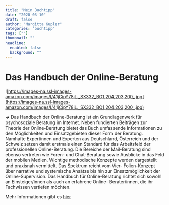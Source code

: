 ```yaml
---
title: "Mein Buchtipp"
date: "2020-03-10"
draft: false
author: "Margitta Kupler"
categories: "buchtipp"
tags: [""]
thumbnail: ""
headline:
  enabled: false
  background: ""
---
```



# Das Handbuch der Online-Beratung

<!--more-->

![https://images-na.ssl-images-amazon.com/images/I/41jCipY78iL._SX332_BO1,204,203,200_.jpg](https://images-na.ssl-images-amazon.com/images/I/41jCipY78iL._SX332_BO1,204,203,200_.jpg)

**→** Das Handbuch der Online-Beratung ist ein Grundlagenwerk für
psychosoziale Beratung im Internet. Neben fundierten Beiträgen zur Theorie der
Online-Beratung bietet das Buch umfassende Informationen zu den Möglichkeiten
und Einsatzgebieten dieser Form der Beratung. Namhafte Expertinnen und
Experten aus Deutschland, Österreich und der Schweiz setzen damit erstmals
einen Standard für das Arbeitsfeld der professionellen Online-Beratung. Die
Bereiche der Mail-Beratung sind ebenso vertreten wie Foren- und Chat-Beratung
sowie Ausblicke in das Feld der mobilen Medien. Wichtige methodische Konzepte
werden dargestellt und praxisnah vermittelt. Das Spektrum reicht vom Vier-
Folien-Konzept über narrative und systemische Ansätze bis hin zur
Einsatzmöglichkeit der Online-Supervision. Das Handbuch für Online-Beratung
richtet sich sowohl an Einsteiger/innen als auch an erfahrene Online-
Berater/innen, die ihr Fachwissen vertiefen möchten.

Mehr Informationen gibt es [hier](https://www.vandenhoeck-ruprecht-verlage.com/themen-entdecken/psychologie-psychotherapie-beratung/arbeit-und-organisation/beratung-coaching-supervision/4919/handbuch-online-beratung
"Buchtipp")